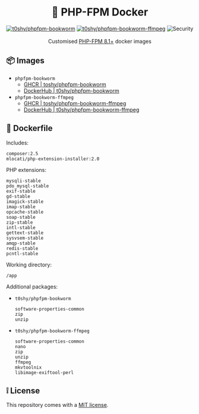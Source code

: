 <h1 align="center">🐋 PHP-FPM Docker</h1>

<div align="center">
    <a href="https://hub.docker.com/r/t0shy/phpfpm-bookworm"><img src="https://img.shields.io/badge/Docker%20Hub-t0shy%2Fphpfpm--bookworm-blue" alt="t0shy/phpfpm-bookworm" /></a>
    <a href="https://hub.docker.com/r/t0shy/phpfpm-bookworm-ffmpeg"><img src="https://img.shields.io/badge/Docker%20Hub-t0shy%2Fphpfpm--bookworm--ffmpeg-blue" alt="t0shy/phpfpm-bookworm-ffmpeg" /></a>
    <img src="https://img.shields.io/github/actions/workflow/status/toshy/phpfpm-docker/security.yml?branch=main&label=Security" alt="Security">
    <br /><br />
    Customised <a href="https://hub.docker.com/_/php">PHP-FPM 8.1+</a> docker images
</div>

## 📦 Images

- `phpfpm-bookworm`
  - [GHCR | toshy/phpfpm-bookworm](https://github.com/ToshY/phpfpm-docker/pkgs/container/phpfpm-bookworm)
  - [DockerHub | t0shy/phpfpm-bookworm](https://hub.docker.com/r/t0shy/phpfpm-bookworm)
- `phpfpm-bookworm-ffmpeg`
  - [GHCR | toshy/phpfpm-bookworm-ffmpeg](https://github.com/ToshY/phpfpm-docker/pkgs/container/phpfpm-bookworm-ffmpeg)
  - [DockerHub | t0shy/phpfpm-bookworm-ffmpeg](https://hub.docker.com/r/t0shy/phpfpm-bookworm-ffmpeg)

## 🐳 Dockerfile

Includes:

```text
composer:2.5
mlocati/php-extension-installer:2.0
```

PHP extensions:

```text
mysqli-stable
pdo_mysql-stable
exif-stable
gd-stable
imagick-stable
imap-stable
opcache-stable
soap-stable
zip-stable
intl-stable
gettext-stable
sysvsem-stable
amqp-stable
redis-stable
pcntl-stable
```

Working directory:

```text
/app
```

Additional packages:

- `t0shy/phpfpm-bookworm`
  ```text
  software-properties-common
  zip
  unzip
  ```
- `t0shy/phpfpm-bookworm-ffmpeg`
  ```text
  software-properties-common
  nano
  zip
  unzip
  ffmpeg
  mkvtoolnix
  libimage-exiftool-perl
  ```

## ❕ License

This repository comes with a [MIT license](./LICENSE).
